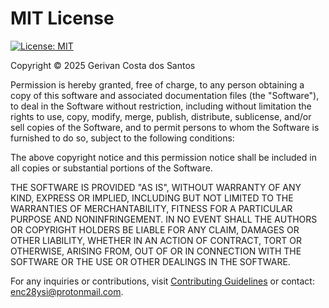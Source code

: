 # MIT License

[![License: MIT](https://img.shields.io/badge/License-MIT-yellow.svg)](https://github.com/gerivanc/entropy-password-generator/blob/main/LICENSE.md)

Copyright © 2025 Gerivan Costa dos Santos

Permission is hereby granted, free of charge, to any person obtaining a copy of this software and associated documentation files (the "Software"), to deal in the Software without restriction, including without limitation the rights to use, copy, modify, merge, publish, distribute, sublicense, and/or sell copies of the Software, and to permit persons to whom the Software is furnished to do so, subject to the following conditions:

The above copyright notice and this permission notice shall be included in all copies or substantial portions of the Software.

THE SOFTWARE IS PROVIDED "AS IS", WITHOUT WARRANTY OF ANY KIND, EXPRESS OR IMPLIED, INCLUDING BUT NOT LIMITED TO THE WARRANTIES OF MERCHANTABILITY, FITNESS FOR A PARTICULAR PURPOSE AND NONINFRINGEMENT. IN NO EVENT SHALL THE AUTHORS OR COPYRIGHT HOLDERS BE LIABLE FOR ANY CLAIM, DAMAGES OR OTHER LIABILITY, WHETHER IN AN ACTION OF CONTRACT, TORT OR OTHERWISE, ARISING FROM, OUT OF OR IN CONNECTION WITH THE SOFTWARE OR THE USE OR OTHER DEALINGS IN THE SOFTWARE.

For any inquiries or contributions, visit [Contributing Guidelines](https://github.com/gerivanc/entropy-password-generator/blob/main/CONTRIBUTING.md) or contact: enc28ysi@protonmail.com.